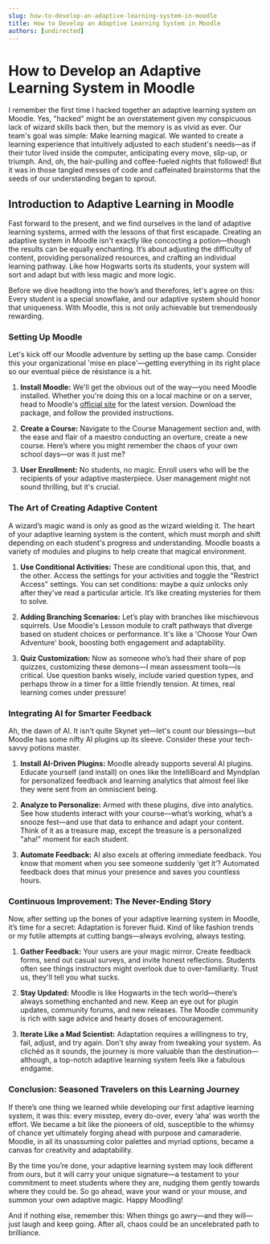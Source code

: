 ```yaml
---
slug: how-to-develop-an-adaptive-learning-system-in-moodle
title: How to Develop an Adaptive Learning System in Moodle
authors: [undirected]
---
```



# How to Develop an Adaptive Learning System in Moodle

I remember the first time I hacked together an adaptive learning system on Moodle. Yes, "hacked" might be an overstatement given my conspicuous lack of wizard skills back then, but the memory is as vivid as ever. Our team's goal was simple: Make learning magical. We wanted to create a learning experience that intuitively adjusted to each student's needs—as if their tutor lived inside the computer, anticipating every move, slip-up, or triumph. And, oh, the hair-pulling and coffee-fueled nights that followed! But it was in those tangled messes of code and caffeinated brainstorms that the seeds of our understanding began to sprout.

## Introduction to Adaptive Learning in Moodle

Fast forward to the present, and we find ourselves in the land of adaptive learning systems, armed with the lessons of that first escapade. Creating an adaptive system in Moodle isn't exactly like concocting a potion—though the results can be equally enchanting. It’s about adjusting the difficulty of content, providing personalized resources, and crafting an individual learning pathway. Like how Hogwarts sorts its students, your system will sort and adapt but with less magic and more logic.

Before we dive headlong into the how’s and therefores, let's agree on this: Every student is a special snowflake, and our adaptive system should honor that uniqueness. With Moodle, this is not only achievable but tremendously rewarding.

### Setting Up Moodle

Let's kick off our Moodle adventure by setting up the base camp. Consider this your organizational 'mise en place'—getting everything in its right place so our eventual pièce de résistance is a hit.

1. **Install Moodle:** We'll get the obvious out of the way—you need Moodle installed. Whether you're doing this on a local machine or on a server, head to Moodle's [official site](https://moodle.org/) for the latest version. Download the package, and follow the provided instructions. 

2. **Create a Course:** Navigate to the Course Management section and, with the ease and flair of a maestro conducting an overture, create a new course. Here’s where you might remember the chaos of your own school days—or was it just me?

3. **User Enrollment:** No students, no magic. Enroll users who will be the recipients of your adaptive masterpiece. User management might not sound thrilling, but it's crucial.

### The Art of Creating Adaptive Content

A wizard’s magic wand is only as good as the wizard wielding it. The heart of your adaptive learning system is the content, which must morph and shift depending on each student's progress and understanding. Moodle boasts a variety of modules and plugins to help create that magical environment.

1. **Use Conditional Activities:** These are conditional upon this, that, and the other. Access the settings for your activities and toggle the "Restrict Access" settings. You can set conditions: maybe a quiz unlocks only after they've read a particular article. It’s like creating mysteries for them to solve.

2. **Adding Branching Scenarios:** Let’s play with branches like mischievous squirrels. Use Moodle's Lesson module to craft pathways that diverge based on student choices or performance. It's like a 'Choose Your Own Adventure' book, boosting both engagement and adaptability.

3. **Quiz Customization:** Now as someone who’s had their share of pop quizzes, customizing these demons—I mean assessment tools—is critical. Use question banks wisely, include varied question types, and perhaps throw in a timer for a little friendly tension. At times, real learning comes under pressure!

### Integrating AI for Smarter Feedback

Ah, the dawn of AI. It isn't quite Skynet yet—let's count our blessings—but Moodle has some nifty AI plugins up its sleeve. Consider these your tech-savvy potions master.

1. **Install AI-Driven Plugins:** Moodle already supports several AI plugins. Educate yourself (and install) on ones like the IntelliBoard and Myndplan for personalized feedback and learning analytics that almost feel like they were sent from an omniscient being.

2. **Analyze to Personalize:** Armed with these plugins, dive into analytics. See how students interact with your course—what’s working, what’s a snooze fest—and use that data to enhance and adapt your content. Think of it as a treasure map, except the treasure is a personalized "aha!" moment for each student.

3. **Automate Feedback:** AI also excels at offering immediate feedback. You know that moment when you see someone suddenly ‘get it’? Automated feedback does that minus your presence and saves you countless hours.

### Continuous Improvement: The Never-Ending Story

Now, after setting up the bones of your adaptive learning system in Moodle, it’s time for a secret: Adaptation is forever fluid. Kind of like fashion trends or my futile attempts at cutting bangs—always evolving, always testing. 

1. **Gather Feedback:** Your users are your magic mirror. Create feedback forms, send out casual surveys, and invite honest reflections. Students often see things instructors might overlook due to over-familiarity. Trust us, they'll tell you what sucks.

2. **Stay Updated:** Moodle is like Hogwarts in the tech world—there’s always something enchanted and new. Keep an eye out for plugin updates, community forums, and new releases. The Moodle community is rich with sage advice and hearty doses of encouragement.

3. **Iterate Like a Mad Scientist:** Adaptation requires a willingness to try, fail, adjust, and try again. Don’t shy away from tweaking your system. As clichéd as it sounds, the journey is more valuable than the destination—although, a top-notch adaptive learning system feels like a fabulous endgame.

### Conclusion: Seasoned Travelers on this Learning Journey

If there’s one thing we learned while developing our first adaptive learning system, it was this: every misstep, every do-over, every ‘aha’ was worth the effort. We became a bit like the pioneers of old, susceptible to the whimsy of chance yet ultimately forging ahead with purpose and camaraderie. Moodle, in all its unassuming color palettes and myriad options, became a canvas for creativity and adaptability. 

By the time you’re done, your adaptive learning system may look different from ours, but it will carry your unique signature—a testament to your commitment to meet students where they are, nudging them gently towards where they could be. So go ahead, wave your wand or your mouse, and summon your own adaptive magic. Happy Moodling!

And if nothing else, remember this: When things go awry—and they will—just laugh and keep going. After all, chaos could be an uncelebrated path to brilliance.
